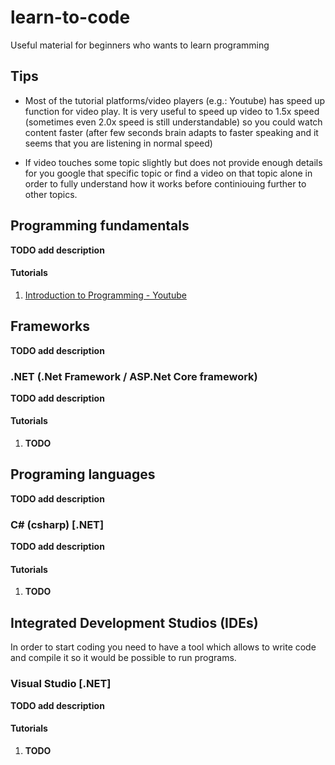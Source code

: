 # learn-to-code

Useful material for beginners who wants to learn programming

## Tips

* Most of the tutorial platforms/video players (e.g.: Youtube) has speed up function for video play. It is very useful to speed up video to 1.5x speed (sometimes even 2.0x speed is still understandable) so you could watch content faster (after few seconds brain adapts to faster speaking and it seems that you are listening in normal speed)

* If video touches some topic slightly but does not provide enough details for you google that specific topic or find a video on that topic alone in order to fully understand how it works before continiouing further to other topics.
 
## Programming fundamentals

**TODO add description**

#### Tutorials

1. [Introduction to Programming - Youtube](https://www.youtube.com/watch?v=lJnvq0A_7WQ)

## Frameworks

**TODO add description** 

### **.NET** (.Net Framework / ASP.Net Core framework)

**TODO add description** 

#### Tutorials

1. **TODO**

## Programing languages

**TODO add description** 

### **C#** (csharp) [.NET]

**TODO add description**

#### Tutorials

1. **TODO**

## Integrated Development Studios (IDEs)

In order to start coding you need to have a tool which allows to write code and compile it so it would be possible to run programs.

### **Visual Studio** [.NET]

**TODO add description** 

#### Tutorials

1. **TODO**
